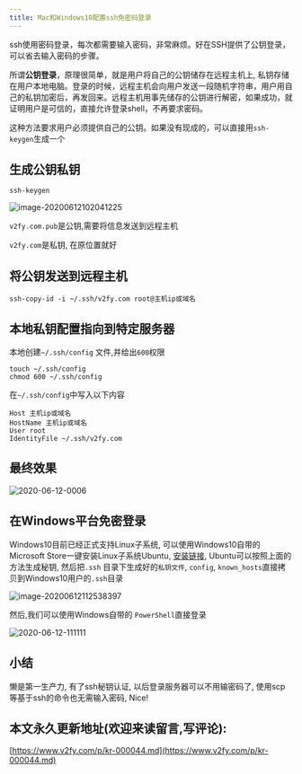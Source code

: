 ```yaml
---
title: Mac和Windows10配置ssh免密码登录
---
```




ssh使用密码登录，每次都需要输入密码，非常麻烦。好在SSH提供了公钥登录，可以省去输入密码的步骤。

所谓**公钥登录**，原理很简单，就是用户将自己的公钥储存在远程主机上, 私钥存储在用户本地电脑。登录的时候，远程主机会向用户发送一段随机字符串，用户用自己的私钥加密后，再发回来。远程主机用事先储存的公钥进行解密，如果成功，就证明用户是可信的，直接允许登录shell，不再要求密码。

这种方法要求用户必须提供自己的公钥。如果没有现成的，可以直接用`ssh-keygen`生成一个



## 生成公钥私钥



```
ssh-keygen
```



![image-20200612102041225](https://www.v2fy.com/asset/0i/kr-000044.assets/image-20200612102041225.png)



`v2fy.com.pub`是公钥,需要将信息发送到远程主机

`v2fy.com`是私钥, 在原位置就好



## 将公钥发送到远程主机

```
ssh-copy-id -i ~/.ssh/v2fy.com root@主机ip或域名
```

## 本地私钥配置指向到特定服务器

本地创建`~/.ssh/config` 文件,并给出`600`权限

```
touch ~/.ssh/config
chmod 600 ~/.ssh/config
```

在`~/.ssh/config`中写入以下内容

```
Host 主机ip或域名
HostName 主机ip或域名
User root
IdentityFile ~/.ssh/v2fy.com
```

## 最终效果



![2020-06-12-0006](https://www.v2fy.com/asset/0i/kr-000044.assets/2020-06-12-0006.gif)



## 在Windows平台免密登录

Windows10目前已经正式支持Linux子系统, 可以使用Windows10自带的Microsoft Store一键安装Linux子系统Ubuntu, [安装链接](https://www.microsoft.com/store/productId/9NBLGGH4MSV6), Ubuntu可以按照上面的方法生成秘钥, 然后把`.ssh` 目录下生成好的`私钥文件`, `config`, `known_hosts`直接拷贝到Windows10用户的`.ssh`目录

![image-20200612112538397](https://www.v2fy.com/asset/0i/kr-000044.assets/image-20200612112538397.png)

然后,我们可以使用Windows自带的 `PowerShell`直接登录

![2020-06-12-111111](https://www.v2fy.com/asset/0i/kr-000044.assets/2020-06-12-111111.gif)



## 小结

懒是第一生产力, 有了ssh秘钥认证, 以后登录服务器可以不用输密码了, 使用scp等基于ssh的命令也无需输入密码, Nice!


## 本文永久更新地址(欢迎来读留言,写评论):

[https://www.v2fy.com/p/kr-000044.md](https://www.v2fy.com/p/kr-000044.md)
